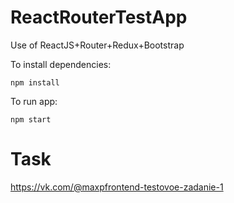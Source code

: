# ReactRouterTestApp
Use of ReactJS+Router+Redux+Bootstrap

To install dependencies: 
```shell
npm install
```
To run app: 
```shell
npm start
```
# Task
https://vk.com/@maxpfrontend-testovoe-zadanie-1


